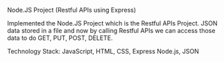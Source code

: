 Node.JS Project (Restful APIs using Express) 

Implemented the Node.JS Project which is the Restful APIs Project. JSON data stored in a file and now by calling Restful APIs we can access those data to do GET, PUT, POST, DELETE. 

Technology Stack: JavaScript, HTML, CSS, Express Node.js, JSON


